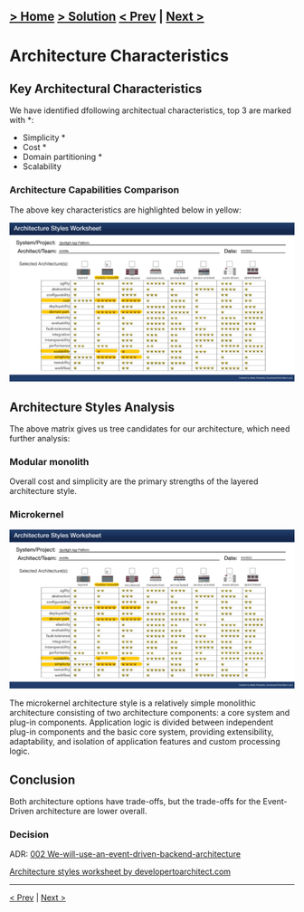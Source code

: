 [> Home](../README.md)  [> Solution](README.md)
[< Prev](2.1.ArchitecturePrinciples.md)  |  [Next >](2.3.Conceptual.md)
-----------------------------------------------------------------------

# Architecture Characteristics

## Key Architectural Characteristics

We have identified dfollowing architectual characteristics, top 3 are marked with *:

* Simplicity *
* Cost *
* Domain partitioning *
* Scalability


### Architecture Capabilities Comparison
The above key characteristics are highlighted below in yellow:

<img src="../assets/images/architecture-styles-worksheet-comparison.png" alt="Architecture styles worksheet">


## Architecture Styles Analysis

The above matrix gives us tree candidates for our architecture, which need further analysis:

### Modular monolith



Overall cost and simplicity are the primary strengths of the layered architecture style.

### Microkernel  

<img src="../assets/images/architecture-styles-worksheet-comparison.png" alt="Architecture style Microkernel">

The microkernel architecture style is a relatively simple monolithic architecture consisting of two architecture components: a core system and plug-in components. Application logic is divided between independent plug-in components and the basic core system, providing extensibility, adaptability, and isolation of application features and custom processing logic.




## Conclusion

Both architecture options have trade-offs, but the trade-offs for the Event-Driven architecture are lower overall.

### Decision

ADR: [002 We-will-use-an-event-driven-backend-architecture](../4.ADRs/002-We-will-use-an-event-driven-backend-architecture.md)



[Architecture styles worksheet by developertoarchitect.com](https://www.developertoarchitect.com/downloads/architecture-styles-worksheet.pdf)

-----------------------------------------------------------------------
[< Prev](2.1.ArchitecturePrinciples.md)  |  [Next >](2.3.Conceptual.md)
